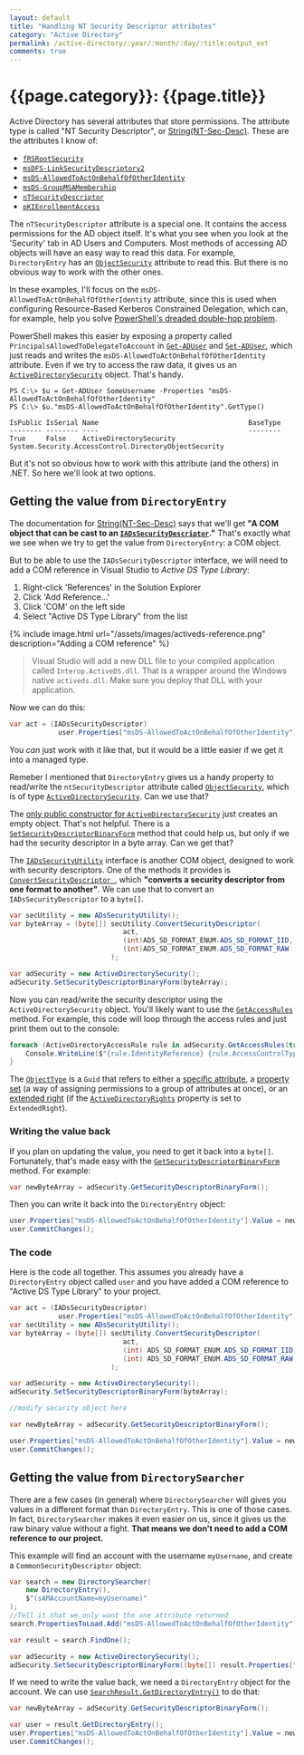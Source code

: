 ```yaml
---
layout: default
title: "Handling NT Security Descriptor attributes"
category: "Active Directory"
permalink: /active-directory/:year/:month/:day/:title:output_ext
comments: true
---
```


# {{page.category}}: {{page.title}}

Active Directory has several attributes that store permissions. The attribute type is called "NT Security Descriptor", or [String(NT-Sec-Desc)](https://docs.microsoft.com/en-us/windows/win32/adschema/s-string-nt-sec-desc). These are the attributes I know of:

- [`fRSRootSecurity`](https://docs.microsoft.com/en-us/windows/win32/adschema/a-frsrootsecurity)
- [`msDFS-LinkSecurityDescriptorv2`](https://docs.microsoft.com/en-us/windows/win32/adschema/a-msdfs-linksecuritydescriptorv2)
- [`msDS-AllowedToActOnBehalfOfOtherIdentity`](https://docs.microsoft.com/en-us/windows/win32/adschema/a-msds-allowedtoactonbehalfofotheridentity)
- [`msDS-GroupMSAMembership`](https://docs.microsoft.com/en-us/windows/win32/adschema/a-msds-groupmsamembership)
- [`nTSecurityDescriptor`](https://docs.microsoft.com/en-us/windows/win32/adschema/a-ntsecuritydescriptor)
- [`pKIEnrollmentAccess`](https://docs.microsoft.com/en-us/windows/win32/adschema/a-pkienrollmentaccess)

The `nTSecurityDescriptor` attribute is a special one. It contains the access permissions for the AD object itself. It's what you see when you look at the 'Security' tab in AD Users and Computers. Most methods of accessing AD objects will have an easy way to read this data. For example, `DirectoryEntry` has an [`ObjectSecurity`](https://docs.microsoft.com/en-us/dotnet/api/system.directoryservices.directoryentry.objectsecurity) attribute to read this. But there is no obvious way to work with the other ones.

In these examples, I'll focus on the `msDS-AllowedToActOnBehalfOfOtherIdentity` attribute, since this is used when configuring Resource-Based Kerberos Constrained Delegation, which can, for example, help you solve [PowerShell's dreaded double-hop problem](https://blogs.technet.microsoft.com/ashleymcglone/2016/08/30/powershell-remoting-kerberos-double-hop-solved-securely/).

PowerShell makes this easier by exposing a property called `PrincipalsAllowedToDelegateToAccount` in [`Get-ADUser`](https://docs.microsoft.com/en-us/powershell/module/addsadministration/get-aduser) and [`Set-ADUser`](https://docs.microsoft.com/en-us/powershell/module/addsadministration/set-aduser), which just reads and writes the `msDS-AllowedToActOnBehalfOfOtherIdentity` attribute. Even if we try to access the raw data, it gives us an [`ActiveDirectorySecurity`](https://docs.microsoft.com/en-us/dotnet/api/system.directoryservices.activedirectorysecurity) object. That's handy.

```
PS C:\> $u = Get-ADUser SomeUsername -Properties "msDS-AllowedToActOnBehalfOfOtherIdentity"
PS C:\> $u."msDS-AllowedToActOnBehalfOfOtherIdentity".GetType()

IsPublic IsSerial Name                                     BaseType
-------- -------- ----                                     --------
True     False    ActiveDirectorySecurity                  System.Security.AccessControl.DirectoryObjectSecurity
```

But it's not so obvious how to work with this attribute (and the others) in .NET. So here we'll look at two options.

## Getting the value from `DirectoryEntry`

The documentation for [String(NT-Sec-Desc)](https://docs.microsoft.com/en-us/windows/win32/adschema/s-string-nt-sec-desc) says that we'll get **"A COM object that can be cast to an [`IADsSecurityDescriptor`](https://docs.microsoft.com/en-ca/windows/win32/api/iads/nn-iads-iadssecuritydescriptor)."** That's exactly what we see when we try to get the value from `DirectoryEntry`: a COM object.

But to be able to use the `IADsSecurityDescriptor` interface, we will need to add a COM reference in Visual Studio to *Active DS Type Library*:

1. Right-click 'References' in the Solution Explorer
2. Click 'Add Reference...'
3. Click 'COM' on the left side
4. Select "Active DS Type Library" from the list

{% include image.html url="/assets/images/activeds-reference.png" description="Adding a COM reference" %}

> Visual Studio will add a new DLL file to your compiled application called `Interop.ActiveDS.dll`. That is a wrapper around the Windows native `activeds.dll`. Make sure you deploy that DLL with your application.

Now we can do this:

```c#
var act = (IADsSecurityDescriptor)
            user.Properties["msDS-AllowedToActOnBehalfOfOtherIdentity"].Value;
```

You *can* just work with it like that, but it would be a little easier if we get it into a managed type.

Remeber I mentioned that `DirectoryEntry` gives us a handy property to read/write the `ntSecurityDescriptor` attribute called [`ObjectSecurity`](https://docs.microsoft.com/en-us/dotnet/api/system.directoryservices.directoryentry.objectsecurity), which is of type [`ActiveDirectorySecurity`](https://docs.microsoft.com/en-us/dotnet/api/system.directoryservices.activedirectorysecurity). Can we use that?

The [only public constructor for `ActiveDirectorySecurity`](https://docs.microsoft.com/en-us/dotnet/api/system.directoryservices.activedirectorysecurity.-ctor) just creates an empty object. That's not helpful. There is a [`SetSecurityDescriptorBinaryForm`](https://docs.microsoft.com/en-us/dotnet/api/system.security.accesscontrol.objectsecurity.setsecuritydescriptorbinaryform) method that could help us, but only if we had the security descriptor in a byte array. Can we get that?

The [`IADsSecurityUtility`](https://docs.microsoft.com/en-us/windows/win32/api/iads/nn-iads-iadssecurityutility) interface is another COM object, designed to work with security descriptors. One of the methods it provides is [`ConvertSecurityDescriptor `](https://docs.microsoft.com/en-us/windows/win32/api/iads/nf-iads-iadssecurityutility-convertsecuritydescriptor), which **"converts a security descriptor from one format to another"**. We can use that to convert an `IADsSecurityDescriptor` to a `byte[]`.

```c#
var secUtility = new ADsSecurityUtility();
var byteArray = (byte[]) secUtility.ConvertSecurityDescriptor(
                            act,
                            (int)ADS_SD_FORMAT_ENUM.ADS_SD_FORMAT_IID,
                            (int)ADS_SD_FORMAT_ENUM.ADS_SD_FORMAT_RAW
                         );

var adSecurity = new ActiveDirectorySecurity();
adSecurity.SetSecurityDescriptorBinaryForm(byteArray);
```

Now you can read/write the security descriptor using the `ActiveDirectorySecurity` object. You'll likely want to use the [`GetAccessRules`](https://docs.microsoft.com/en-us/dotnet/api/system.security.accesscontrol.directoryobjectsecurity.getaccessrules) method. For example, this code will loop through the access rules and just print them out to the console:

```c#
foreach (ActiveDirectoryAccessRule rule in adSecurity.GetAccessRules(true, false, typeof(SecurityIdentifier))) {
    Console.WriteLine($"{rule.IdentityReference} {rule.AccessControlType} {rule.ActiveDirectoryRights} {rule.ObjectType}");
}
```

The [`ObjectType`](https://docs.microsoft.com/en-us/dotnet/api/system.security.accesscontrol.objectaccessrule.objecttype) is a `Guid` that refers to either a [specific attribute](https://docs.microsoft.com/en-us/windows/win32/adschema/attributes-all), a [property set](https://docs.microsoft.com/en-us/windows/win32/adschema/property-sets) (a way of assigning permissions to a group of attributes at once), or an [extended right](https://docs.microsoft.com/en-us/windows/win32/adschema/extended-rights) (if the [`ActiveDirectoryRights`](https://docs.microsoft.com/en-us/dotnet/api/system.directoryservices.activedirectoryaccessrule.activedirectoryrights) property is set to `ExtendedRight`).

### Writing the value back

If you plan on updating the value, you need to get it back into a `byte[]`. Fortunately, that's made easy with the [`GetSecurityDescriptorBinaryForm`](https://docs.microsoft.com/en-us/dotnet/api/system.security.accesscontrol.objectsecurity.getsecuritydescriptorbinaryform) method. For example:

```c#
var newByteArray = adSecurity.GetSecurityDescriptorBinaryForm();
```

Then you can write it back into the `DirectoryEntry` object:

```c#
user.Properties["msDS-AllowedToActOnBehalfOfOtherIdentity"].Value = newByteArray;
user.CommitChanges();
```

### The code

Here is the code all together. This assumes you already have a `DirectoryEntry` object called `user` and you have added a COM reference to "Active DS Type Library" to your project.

```c#
var act = (IADsSecurityDescriptor)
            user.Properties["msDS-AllowedToActOnBehalfOfOtherIdentity"].Value;
var secUtility = new ADsSecurityUtility();
var byteArray = (byte[]) secUtility.ConvertSecurityDescriptor(
                            act,
                            (int) ADS_SD_FORMAT_ENUM.ADS_SD_FORMAT_IID,
                            (int) ADS_SD_FORMAT_ENUM.ADS_SD_FORMAT_RAW
                         );

var adSecurity = new ActiveDirectorySecurity();
adSecurity.SetSecurityDescriptorBinaryForm(byteArray);

//modify security object here

var newByteArray = adSecurity.GetSecurityDescriptorBinaryForm();

user.Properties["msDS-AllowedToActOnBehalfOfOtherIdentity"].Value = newByteArray;
user.CommitChanges();
```

## Getting the value from `DirectorySearcher`

There are a few cases (in general) where `DirectorySearcher` will gives you values in a different format than `DirectoryEntry`. This is one of those cases. In fact, `DirectorySearcher` makes it even easier on us, since it gives us the raw binary value without a fight. **That means we don't need to add a COM reference to our project.**

This example will find an account with the username `myUsername`, and create a `CommonSecurityDescriptor` object:

```c#
var search = new DirectorySearcher(
    new DirectoryEntry(),
    $"(sAMAccountName=myUsername)"
);
//Tell it that we only want the one attribute returned
search.PropertiesToLoad.Add("msDS-AllowedToActOnBehalfOfOtherIdentity");

var result = search.FindOne();

var adSecurity = new ActiveDirectorySecurity();
adSecurity.SetSecurityDescriptorBinaryForm((byte[]) result.Properties["msDS-AllowedToActOnBehalfOfOtherIdentity"][0]);
```

If we need to write the value back, we need a `DirectoryEntry` object for the account. We can use [`SearchResult.GetDirectoryEntry()`](https://docs.microsoft.com/en-us/dotnet/api/system.directoryservices.searchresult.getdirectoryentry) to do that:

```c#
var newByteArray = adSecurity.GetSecurityDescriptorBinaryForm();

var user = result.GetDirectoryEntry();
user.Properties["msDS-AllowedToActOnBehalfOfOtherIdentity"].Value = newByteArray;
user.CommitChanges();
```
